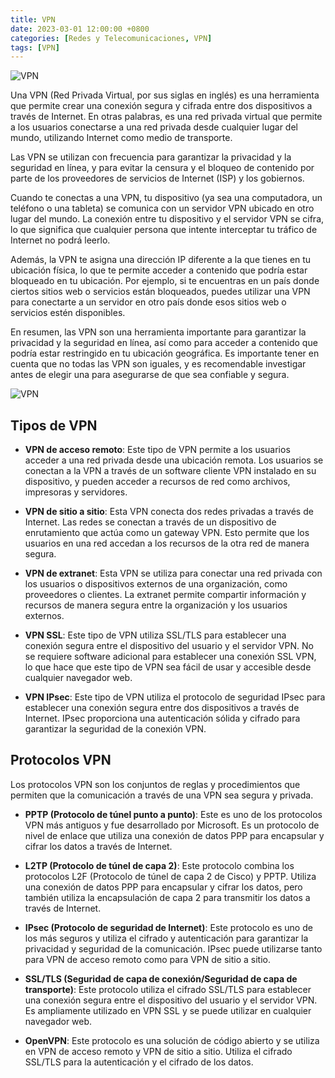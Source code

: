 ```yaml
---
title: VPN
date: 2023-03-01 12:00:00 +0800
categories: [Redes y Telecomunicaciones, VPN]
tags: [VPN]
---
```


![VPN](https://i.blogs.es/3241f9/vpn/1366_2000.jpg)

Una VPN (Red Privada Virtual, por sus siglas en inglés) es una herramienta que permite crear una conexión segura y cifrada entre dos dispositivos a través de Internet. En otras palabras, es una red privada virtual que permite a los usuarios conectarse a una red privada desde cualquier lugar del mundo, utilizando Internet como medio de transporte.

Las VPN se utilizan con frecuencia para garantizar la privacidad y la seguridad en línea, y para evitar la censura y el bloqueo de contenido por parte de los proveedores de servicios de Internet (ISP) y los gobiernos.

Cuando te conectas a una VPN, tu dispositivo (ya sea una computadora, un teléfono o una tableta) se comunica con un servidor VPN ubicado en otro lugar del mundo. La conexión entre tu dispositivo y el servidor VPN se cifra, lo que significa que cualquier persona que intente interceptar tu tráfico de Internet no podrá leerlo.

Además, la VPN te asigna una dirección IP diferente a la que tienes en tu ubicación física, lo que te permite acceder a contenido que podría estar bloqueado en tu ubicación. Por ejemplo, si te encuentras en un país donde ciertos sitios web o servicios están bloqueados, puedes utilizar una VPN para conectarte a un servidor en otro país donde esos sitios web o servicios estén disponibles.

En resumen, las VPN son una herramienta importante para garantizar la privacidad y la seguridad en línea, así como para acceder a contenido que podría estar restringido en tu ubicación geográfica. Es importante tener en cuenta que no todas las VPN son iguales, y es recomendable investigar antes de elegir una para asegurarse de que sea confiable y segura.

![VPN](https://www.incibe.es/sites/default/files/contenidos/blog/recomendaciones-seguridad-el-empleo-redes-vpn/vpn_esquema.png)

## Tipos de VPN

*   **VPN de acceso remoto**: Este tipo de VPN permite a los usuarios acceder a una red privada desde una ubicación remota. Los usuarios se conectan a la VPN a través de un software cliente VPN instalado en su dispositivo, y pueden acceder a recursos de red como archivos, impresoras y servidores.

*   **VPN de sitio a sitio**: Esta VPN conecta dos redes privadas a través de Internet. Las redes se conectan a través de un dispositivo de enrutamiento que actúa como un gateway VPN. Esto permite que los usuarios en una red accedan a los recursos de la otra red de manera segura.

*   **VPN de extranet**: Esta VPN se utiliza para conectar una red privada con los usuarios o dispositivos externos de una organización, como proveedores o clientes. La extranet permite compartir información y recursos de manera segura entre la organización y los usuarios externos.

*   **VPN SSL**: Este tipo de VPN utiliza SSL/TLS para establecer una conexión segura entre el dispositivo del usuario y el servidor VPN. No se requiere software adicional para establecer una conexión SSL VPN, lo que hace que este tipo de VPN sea fácil de usar y accesible desde cualquier navegador web.

*   **VPN IPsec**: Este tipo de VPN utiliza el protocolo de seguridad IPsec para establecer una conexión segura entre dos dispositivos a través de Internet. IPsec proporciona una autenticación sólida y cifrado para garantizar la seguridad de la conexión VPN.

## Protocolos VPN

Los protocolos VPN son los conjuntos de reglas y procedimientos que permiten que la comunicación a través de una VPN sea segura y privada.

*   **PPTP (Protocolo de túnel punto a punto)**: Este es uno de los protocolos VPN más antiguos y fue desarrollado por Microsoft. Es un protocolo de nivel de enlace que utiliza una conexión de datos PPP para encapsular y cifrar los datos a través de Internet.

*   **L2TP (Protocolo de túnel de capa 2)**: Este protocolo combina los protocolos L2F (Protocolo de túnel de capa 2 de Cisco) y PPTP. Utiliza una conexión de datos PPP para encapsular y cifrar los datos, pero también utiliza la encapsulación de capa 2 para transmitir los datos a través de Internet.

*   **IPsec (Protocolo de seguridad de Internet)**: Este protocolo es uno de los más seguros y utiliza el cifrado y autenticación para garantizar la privacidad y seguridad de la comunicación. IPsec puede utilizarse tanto para VPN de acceso remoto como para VPN de sitio a sitio.

*   **SSL/TLS (Seguridad de capa de conexión/Seguridad de capa de transporte)**: Este protocolo utiliza el cifrado SSL/TLS para establecer una conexión segura entre el dispositivo del usuario y el servidor VPN. Es ampliamente utilizado en VPN SSL y se puede utilizar en cualquier navegador web.

*   **OpenVPN**: Este protocolo es una solución de código abierto y se utiliza en VPN de acceso remoto y VPN de sitio a sitio. Utiliza el cifrado SSL/TLS para la autenticación y el cifrado de los datos.
